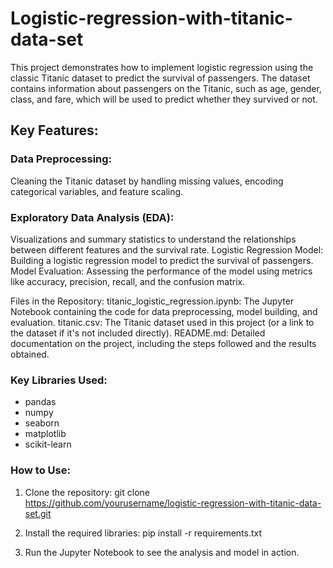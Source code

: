 # Logistic-regression-with-titanic-data-set
This project demonstrates how to implement logistic regression using the classic Titanic dataset to predict the survival of passengers. The dataset contains information about passengers on the Titanic, such as age, gender, class, and fare, which will be used to predict whether they survived or not.

## Key Features:

### Data Preprocessing: 
  Cleaning the Titanic dataset by handling missing values, encoding categorical variables, and feature scaling.
### Exploratory Data Analysis (EDA): 
  Visualizations and summary statistics to understand the relationships between different features and the survival rate.
Logistic Regression Model: 
  Building a logistic regression model to predict the survival of passengers.
Model Evaluation: 
  Assessing the performance of the model using metrics like accuracy, precision, recall, and the confusion matrix.

Files in the Repository:
titanic_logistic_regression.ipynb: The Jupyter Notebook containing the code for data preprocessing, model building, and evaluation.
titanic.csv: The Titanic dataset used in this project (or a link to the dataset if it's not included directly).
README.md: Detailed documentation on the project, including the steps followed and the results obtained.

### Key Libraries Used:
- pandas
- numpy
- seaborn
- matplotlib
- scikit-learn

### How to Use:

1. Clone the repository:
git clone https://github.com/yourusername/logistic-regression-with-titanic-data-set.git

2. Install the required libraries:
pip install -r requirements.txt

3. Run the Jupyter Notebook to see the analysis and model in action.

